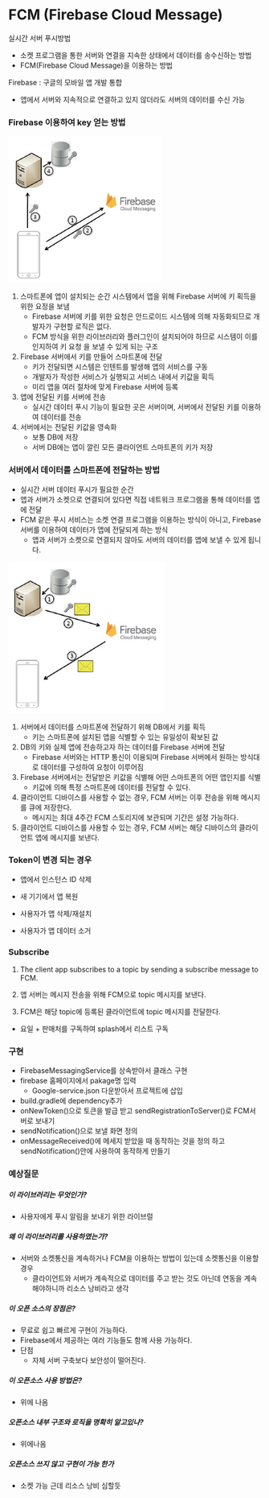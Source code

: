# FCM (Firebase Cloud Message)

실시간 서버 푸시방법

- 소켓 프로그램을 통한 서버와 연결을 지속한 상태에서 데이터를 송수신하는 방법
- FCM(Firebase Cloud Message)을 이용하는 방법



Firebase : 구글의 모바일 앱 개발 통합 

- 앱에서 서버와 지속적으로 연결하고 있지 않더라도 서버의 데이터를 수신 가능



### Firebase 이용하여 key 얻는 방법

![fcm1](./img/fcm1.jpeg)

1. 스마트폰에 앱이 설치되는 순간 시스템에서 앱을 위해 Firebase 서버에 키 획득을 위한 요정을 보냄
   - Firebase 서버에 키를 위한 요청은 안드로이드 시스템에 의해 자동화되므로 개발자가 구현할 로직은 없다.
   - FCM 방식을 위한 라이브러리와 플러그인이 설치되어야 하므로 시스템이 이를 인지하여 키 요청 을 보낼 수 있게 되는 구조
2. Firebase 서버에서 키를 만들어 스마트폰에 전달
   - 키가 전달되면 시스템은 인텐트를 발생해 앱의 서비스를 구동
   - 개발자가 작성한 서비스가 실행되고 서비스 내에서 키값을 획득
   - 미리 앱을 여러 절차에 맞게 Firebase 서버에 등록
3. 앱에 전달된 키를 서버에 전송
   - 실시간 데이터 푸시 기능이 필요한 곳은 서버이며, 서버에서 전달된 키를 이용하여 데이터를 전송
4. 서버에서는 전달된 키값을 영속화
   - 보통 DB에 저장
   - 서버 DB에는 앱이 깔린 모든 클라이언트 스마트폰의 키가 저장



### 서버에서 데이터를 스마트폰에 전달하는 방법

- 실시간 서버 데이터 푸시가 필요한 순간
- 앱과 서버가 소켓으로 연결되어 있다면 직접 네트워크 프로그램을 통해 데이터를 앱에 전달
- FCM 같은 푸시 서비스는 소켓 연결 프로그램을 이용하는 방식이 아니고, Firebase 서버를 이용하여 데이터가 앱에 전달되게 하는 방식
  - 앱과 서버가 소켓으로 연결되지 않아도 서버의 데이터를 앱에 보낼 수 있게 됩니다.

![fcm2](./img/fcm2.jpeg)

1. 서버에서 데이터를 스마트폰에 전달하기 위해 DB에서 키를 획득
   - 키는 스마트폰에 설치된 앱을 식별할 수 있는 유일성이 확보된 값
2. DB의 키와 실제 앱에 전송하고자 하는 데이터를 Firebase 서버에 전달
   - Firebase 서버와는 HTTP 통신이 이용되며 Firebase 서버에서 원하는 방식대로 데이터를 구성하여 요청이 이루어짐
3. Firebase 서버에서는 전달받은 키값을 식별해 어떤 스마트폰의 어떤 앱인지를 식별
   - 키값에 의해 특정 스마트폰에 데이터를 전달할 수 있다.
4. 클라이언트 디바이스를 사용할 수 없는 경우, FCM 서버는 이후 전송을 위해 메시지를 큐에 저장한다.
   - 메시지는 최대 4주간 FCM 스토리지에 보관되며 기간은 설정 가능하다.
5. 클라이언트 디바이스를 사용할 수 있는 경우, FCM 서버는 해당 디바이스의 클라이언트 앱에 메시지를 보낸다.



### Token이 변경 되는 경우

- 앱에서 인스턴스 ID 삭제

- 새 기기에서 앱 복원

- 사용자가 앱 삭제/재설치

- 사용자가 앱 데이터 소거



### Subscribe

1. The client app subscribes to a topic by sending a subscribe message to FCM.

2. 앱 서버는 메시지 전송을 위해 FCM으로 topic 메시지를 보낸다.

3. FCM은 해당 topic에 등록된 클라이언트에 topic 메시지를 전달한다.

- 요일 + 판매처를 구독하여 splash에서 리스트 구독



### 구현

- FirebaseMessagingService를 상속받아서 클래스 구현
- firebase 홈페이지에서 pakage명 입력
  - Google-service.json 다운받아서 프로젝트에 삽입
- build.gradle에 dependency추가
- onNewToken()으로 토큰을 발급 받고 sendRegistrationToServer()로 FCM서버로 보내기
- sendNotification()으로 보낼 화면 정의
- onMessageReceived()에 메세지 받았을 때 동작하는 것을 정의 하고 sendNotification()안에 사용하여 동작하게 만들기



### 예상질문

##### 이 라이브러리는 무엇인가?

- 사용자에게 푸시 알림을 보내기 위한 라이브럴

##### 왜 이 라이브러리를 사용하였는가?

- 서버와 소켓통신을 계속하거나 FCM을 이용하는 방법이 있는데 소켓통신을 이용할 경우
  - 클라이언트와 서버가 계속적으로 데이터를 주고 받는 것도 아닌데 연동을 계속해야하니까 리소스 낭비라고 생각



##### 이 오픈 소스의 장점은?

- 무료로 쉽고 빠르게 구현이 가능하다.
- Firebase에서 제공하는 여러 기능들도 함께 사용 가능하다.
- 단점
  - 자체 서버 구축보다 보안성이 떨어진다.

##### 이 오픈소스 사용 방법은?

- 위에 나옴

##### 오픈소스 내부 구조와 로직을 명확히 알고있나?

- 위에나옴

##### 오픈소스 쓰지 않고 구현이 가능 한가

- 소켓 가능 근데 리소스 낭비 심할듯